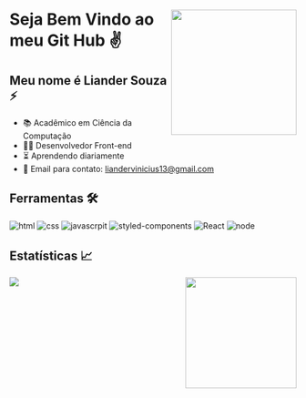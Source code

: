 
 <div>
    <img height="220em" align="right" src="https://i.pinimg.com/originals/b3/26/51/b326517cd8ca44b939a1bee41a7f103c.gif"
  </div>


# Seja Bem Vindo ao meu Git Hub ✌
## Meu nome é Liander Souza ⚡

- 📚 Acadêmico em Ciência da Computação <br>
- 👨‍💻 Desenvolvedor Front-end <br>
-  ⏳ Aprendendo diariamente
- 📧 Email para contato: liandervinicius13@gmail.com

## Ferramentas 🛠
  <div style="display: inline_block"> 
    <img align="center" alt="html" src="https://img.shields.io/badge/HTML5-E34F26?style=for-the-badge&logo=html5&logoColor=white"> 
    <img align="center" alt="css" src="https://img.shields.io/badge/CSS3-1572B6?style=for-the-badge&logo=css3&logoColor=white">
    <img align="center" alt="javascrpit" src="https://img.shields.io/badge/JavaScript-F7DF1E?style=for-the-badge&logo=javascript&logoColor=black"> 
    <img align="center" alt="styled-components" src="https://img.shields.io/badge/styled--components-DB7093?style=for-the-badge&logo=styled-components&logoColor=white"> 
    <img align="center" alt="React" src="https://img.shields.io/badge/React-20232A?style=for-the-badge&logo=react&logoColor=61DAFB"> 
    <img align="center" alt="node" src="https://img.shields.io/badge/Node.js-43853D?style=for-the-badge&logo=node.js&logoColor=white"> 
  </div>
  
## Estatísticas 📈

  <div>
      <a href="https://github.com/Lianderdev">
      <img src="https://github-readme-streak-stats.herokuapp.com/?user=Lianderdev&theme=dark&hide_border=false"/>
      <img height="195em" align="right" src="https://github-readme-stats.vercel.app/api/top-langs/?username=Lianderdev&size_weight=0.5&count_weight=0.5&theme=dark" src="https://github.com/anuraghazra/github-readme-stats"/>
  </div>
      
<br>

  


